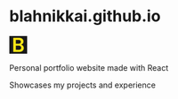 # blahnikkai.github.io

![A yellow capital B in a dark gray square](/public/favicon-32x32.png)

Personal portfolio website made with React

Showcases my projects and experience